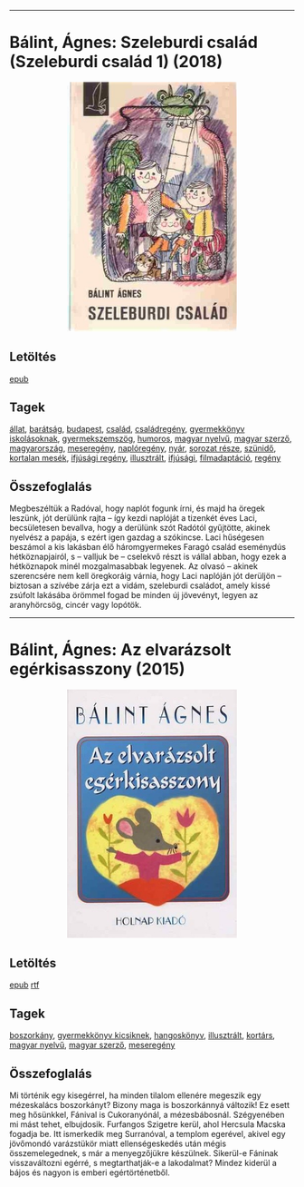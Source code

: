 <hr/>

# <a name="id_161">Bálint, Ágnes: Szeleburdi család (Szeleburdi család 1) (2018)</a>
<center><img src="https://github.com/BercziSandor/calibre_lib/raw/main/main/Balint%2C%20Agnes/Szeleburdi%20csalad%20%28161%29/cover.jpg" alt="cover" width="300"/></center>

## Letöltés
[epub](https://github.com/BercziSandor/calibre_lib/raw/main/main/Balint%2C%20Agnes/Szeleburdi%20csalad%20%28161%29/Szeleburdi%20csalad%20-%20Balint%2C%20Agnes.epub)

## Tagek
[állat](https://github.com/berczisandor/calibre_lib/blob/main/main/_tags/%c3%a1llat.md), [barátság](https://github.com/berczisandor/calibre_lib/blob/main/main/_tags/bar%c3%a1ts%c3%a1g.md), [budapest](https://github.com/berczisandor/calibre_lib/blob/main/main/_tags/budapest.md), [család](https://github.com/berczisandor/calibre_lib/blob/main/main/_tags/csal%c3%a1d.md), [családregény](https://github.com/berczisandor/calibre_lib/blob/main/main/_tags/csal%c3%a1dreg%c3%a9ny.md), [gyermekkönyv iskolásoknak](https://github.com/berczisandor/calibre_lib/blob/main/main/_tags/gyermekk%c3%b6nyv%20iskol%c3%a1soknak.md), [gyermekszemszög](https://github.com/berczisandor/calibre_lib/blob/main/main/_tags/gyermekszemsz%c3%b6g.md), [humoros](https://github.com/berczisandor/calibre_lib/blob/main/main/_tags/humoros.md), [magyar nyelvű](https://github.com/berczisandor/calibre_lib/blob/main/main/_tags/magyar%20nyelv%c5%b1.md), [magyar szerző](https://github.com/berczisandor/calibre_lib/blob/main/main/_tags/magyar%20szerz%c5%91.md), [magyarország](https://github.com/berczisandor/calibre_lib/blob/main/main/_tags/magyarorsz%c3%a1g.md), [meseregény](https://github.com/berczisandor/calibre_lib/blob/main/main/_tags/mesereg%c3%a9ny.md), [naplóregény](https://github.com/berczisandor/calibre_lib/blob/main/main/_tags/napl%c3%b3reg%c3%a9ny.md), [nyár](https://github.com/berczisandor/calibre_lib/blob/main/main/_tags/ny%c3%a1r.md), [sorozat része](https://github.com/berczisandor/calibre_lib/blob/main/main/_tags/sorozat%20r%c3%a9sze.md), [szünidő](https://github.com/berczisandor/calibre_lib/blob/main/main/_tags/sz%c3%bcnid%c5%91.md), [kortalan mesék](https://github.com/berczisandor/calibre_lib/blob/main/main/_tags/kortalan%20mes%c3%a9k.md), [ifjúsági regény](https://github.com/berczisandor/calibre_lib/blob/main/main/_tags/ifj%c3%bas%c3%a1gi%20reg%c3%a9ny.md), [illusztrált](https://github.com/berczisandor/calibre_lib/blob/main/main/_tags/illusztr%c3%a1lt.md), [ifjúsági](https://github.com/berczisandor/calibre_lib/blob/main/main/_tags/ifj%c3%bas%c3%a1gi.md), [filmadaptáció](https://github.com/berczisandor/calibre_lib/blob/main/main/_tags/filmadapt%c3%a1ci%c3%b3.md), [regény](https://github.com/berczisandor/calibre_lib/blob/main/main/_tags/reg%c3%a9ny.md)

## Összefoglalás
<div>
<p>Megbeszéltük a Radóval, hogy naplót fogunk írni, és majd ha öregek leszünk, jót derülünk rajta – így kezdi naplóját a tizenkét éves Laci, becsületesen bevallva, hogy a derülünk szót Radótól gyűjtötte, akinek nyelvész a papája, s ezért igen gazdag a szókincse. Laci hűségesen beszámol a kis lakásban élő háromgyermekes Faragó család eseménydús hétköznapjairól, s – valljuk be – cselekvő részt is vállal abban, hogy ezek a hétköznapok minél mozgalmasabbak legyenek. Az olvasó – akinek szerencsére nem kell öregkoráig várnia, hogy Laci naplóján jót derüljön – biztosan a szívébe zárja ezt a vidám, szeleburdi családot, amely kissé zsúfolt lakásába örömmel fogad be minden új jövevényt, legyen az aranyhörcsög, cincér vagy lopótök.</p></div>


<hr/>

# <a name="id_534">Bálint, Ágnes: Az elvarázsolt egérkisasszony (2015)</a>
<center><img src="https://github.com/BercziSandor/calibre_lib/raw/main/main/Balint%2C%20Agnes/Az%20elvarazsolt%20egerkisasszony%20%28534%29/cover.jpg" alt="cover" width="300"/></center>

## Letöltés
[epub](https://github.com/BercziSandor/calibre_lib/raw/main/main/Balint%2C%20Agnes/Az%20elvarazsolt%20egerkisasszony%20%28534%29/Az%20elvarazsolt%20egerkisasszony%20-%20Balint%2C%20Agnes.epub) 
 [rtf](https://github.com/BercziSandor/calibre_lib/raw/main/main/Balint%2C%20Agnes/Az%20elvarazsolt%20egerkisasszony%20%28534%29/Az%20elvarazsolt%20egerkisasszony%20-%20Balint%2C%20Agnes.rtf)

## Tagek
[boszorkány](https://github.com/berczisandor/calibre_lib/blob/main/main/_tags/boszork%c3%a1ny.md), [gyermekkönyv kicsiknek](https://github.com/berczisandor/calibre_lib/blob/main/main/_tags/gyermekk%c3%b6nyv%20kicsiknek.md), [hangoskönyv](https://github.com/berczisandor/calibre_lib/blob/main/main/_tags/hangosk%c3%b6nyv.md), [illusztrált](https://github.com/berczisandor/calibre_lib/blob/main/main/_tags/illusztr%c3%a1lt.md), [kortárs](https://github.com/berczisandor/calibre_lib/blob/main/main/_tags/kort%c3%a1rs.md), [magyar nyelvű](https://github.com/berczisandor/calibre_lib/blob/main/main/_tags/magyar%20nyelv%c5%b1.md), [magyar szerző](https://github.com/berczisandor/calibre_lib/blob/main/main/_tags/magyar%20szerz%c5%91.md), [meseregény](https://github.com/berczisandor/calibre_lib/blob/main/main/_tags/mesereg%c3%a9ny.md)

## Összefoglalás
<div>
<p>Mi történik egy kisegérrel, ha minden tilalom ellenére megeszik egy mézeskalács boszorkányt? Bizony maga is boszorkánnyá változik! Ez esett meg hősünkkel, Fánival is Cukoranyónál, a mézesbábosnál. Szégyenében mi mást tehet, elbujdosik. Furfangos Szigetre kerül, ahol Hercsula Macska fogadja be. Itt ismerkedik meg Surranóval, a templom egerével, akivel egy jövőmondó varázstükör miatt ellenségeskedés után mégis összemelegednek, s már a menyegzőjükre készülnek. Sikerül-e Fáninak visszaváltozni egérré, s megtarthatják-e a lakodalmat? Mindez kiderül a bájos és nagyon is emberi egértörténetből.</p></div>



